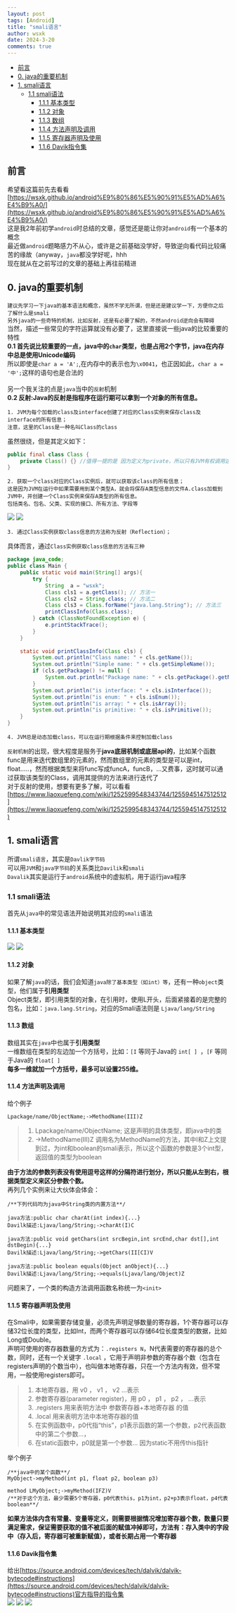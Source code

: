 ```yaml
---
layout: post
tags: [Android]
title: "smali语言"
author: wsxk
date: 2024-3-20
comments: true
---
```


- [前言](#前言)
- [0. java的重要机制](#0-java的重要机制)
- [1. smali语言](#1-smali语言)
  - [1.1 smali语法](#11-smali语法)
    - [1.1.1 基本类型](#111-基本类型)
    - [1.1.2 对象](#112-对象)
    - [1.1.3 数组](#113-数组)
    - [1.1.4 方法声明及调用](#114-方法声明及调用)
    - [1.1.5 寄存器声明及使用](#115-寄存器声明及使用)
    - [1.1.6 Davik指令集](#116-davik指令集)


## 前言<br>
希望看这篇前先去看看[https://wsxk.github.io/android%E9%80%86%E5%90%91%E5%AD%A6%E4%B9%A0/](https://wsxk.github.io/android%E9%80%86%E5%90%91%E5%AD%A6%E4%B9%A0/)<br>
这是我2年前初学`android`时总结的文章，感觉还是能让你对`android`有一个基本的概念<br>
最近做`android`题略感力不从心，或许是之前基础没学好，导致逆向看代码比较痛苦的缘故（anyway，`java`都没学好呢，hhh<br>
现在就从在之前写过的文章的基础上再往前精进<br>

## 0. java的重要机制<br>
`建议先学习一下java的基本语法和概念，虽然不学无所谓，但是还是建议学一下，方便你之后了解什么是smali`<br>
`另外java的一些奇特的机制，比如反射，还是有必要了解的，不然android逆向会有障碍`<br>
当然，描述一些常见的字符运算就没有必要了，这里直接说一些java的比较重要的特性<br>
**0.1 首先说比较重要的一点，java中的`char`类型，也是占用2个字节，java在内存中总是使用Unicode编码**<br>
所以即使是`char a = 'A';`,在内存中的表示也为`\x0041`，也正因如此，`char a = '中';`这样的语句也是合法的<br><br>
另一个我关注的点是`java`当中的`反射`机制<br>
**0.2 反射:Java的反射是指程序在运行期可以拿到一个对象的所有信息。**<br>
```
1. JVM为每个加载的class及interface创建了对应的Class实例来保存class及interface的所有信息；
注意，这里的Class是一种名叫Class的class
```
虽然很绕，但是其定义如下：<br>
```java
public final class Class {
    private Class() {} //值得一提的是 因为定义为private，所以只有JVM有权调用这个函数
}
```

```
2. 获取一个class对应的Class实例后，就可以获取该class的所有信息；
这是因为JVM在运行中如果需要用到某个类型A，就会将保存A类型信息的文件A.class加载到JVM中，并创建一个Class实例来保存A类型的所有信息。
包括类名、包名、父类、实现的接口、所有方法、字段等
```
![](https://raw.githubusercontent.com/wsxk/wsxk_pictures/main/2023-12-30/20240324143519.png)
![](https://raw.githubusercontent.com/wsxk/wsxk_pictures/main/2023-12-30/20240324144557.png)

```
3. 通过Class实例获取class信息的方法称为反射（Reflection）；
```
具体而言，通过`Class实例获取class信息的方法有三种`<br>
```java
package java_code;
public class Main {
    public static void main(String[] args){
        try {
            String  a = "wsxk";
            Class cls1 = a.getClass(); // 方法一
            Class cls2 = String.class; // 方法二
            Class cls3 = Class.forName("java.lang.String"); // 方法三
            printClassInfo(Class.class);
        } catch (ClassNotFoundException e) {
            e.printStackTrace();
        }
    }
    
    static void printClassInfo(Class cls) {
        System.out.println("Class name: " + cls.getName());
        System.out.println("Simple name: " + cls.getSimpleName());
        if (cls.getPackage() != null) {
            System.out.println("Package name: " + cls.getPackage().getName());
        }
        System.out.println("is interface: " + cls.isInterface());
        System.out.println("is enum: " + cls.isEnum());
        System.out.println("is array: " + cls.isArray());
        System.out.println("is primitive: " + cls.isPrimitive());
    }
}

```

```
4. JVM总是动态加载class，可以在运行期根据条件来控制加载class
```

`反射机制`的出现，很大程度是服务于**java底层机制或底层api的**，比如某个函数func是用来迭代数组里的元素的，然而数组里的元素的类型是可以是int，float.....，然而根据类型来将func写成funcA，funcB，...又费事，这时就可以通过获取该类型的Class，调用其提供的方法来进行迭代了<br>
对于反射的使用，想要有更多了解，可以看看[https://www.liaoxuefeng.com/wiki/1252599548343744/1255945147512512](https://www.liaoxuefeng.com/wiki/1252599548343744/1255945147512512)<br>

## 1. smali语言<br>
所谓`smali语言`，其实是`Davlik字节码`<br>
可以用`JVM`和`java字节码`的关系类比`Davilik`和`smali`<br>
`Davalik`其实是运行于`android`系统中的虚拟机，用于运行java程序<br>

### 1.1 smali语法<br>
首先从`java`中的常见语法开始说明其对应的`smali`语法<br>
#### 1.1.1 基本类型<br>
![](https://raw.githubusercontent.com/wsxk/wsxk_pictures/main/2023-12-30/20240325223519.png)
![](https://raw.githubusercontent.com/wsxk/wsxk_pictures/main/2023-12-30/20240325223655.png)

#### 1.1.2 对象<br>
如果了解`java`的话，我们会知道`java除了基本类型（如int）等`，还有一种`object`类型，他们属于**引用类型**<br>
Object类型，即引用类型的对象，在引用时，使用L开头，后面紧接着的是完整的包名，比如：`java.lang.String`，对应的Smali语法则是 `Ljava/lang/String`<br>

#### 1.1.3 数组<br>
数组其实在`java`中也属于**引用类型**<br>
一维数组在类型的左边加一个方括号，比如：`[I` 等同于Java的 `int[ ] `，`[F` 等同于Java的 `float[ ]` <br>
**每多一维就加一个方括号，最多可以设置255维。**<br>

#### 1.1.4 方法声明及调用<br>
给个例子<br>
```smali
Lpackage/name/ObjectName;->MethodName(III)Z
```

> 1. Lpackage/name/ObjectName; 这是声明的具体类型，即java中的类
> 2. ->MethodName(III)Z 调用名为MethodName的方法，其中I和Z上文提到过，为int和boolean的smali表示，所以这个函数的参数是3个int型，返回值的类型为boolean

**由于方法的参数列表没有使用逗号这样的分隔符进行划分，所以只能从左到右，根据类型定义来区分参数个数。**<br>
再列几个实例来让大伙体会体会：<br>

```smali
/**下列代码均为java中String类的内置方法**/

java方法:public char charAt(int index){...}
Davilk描述:Ljava/lang/String;->charAt(I)C

java方法:public void getChars(int srcBegin,int srcEnd,char dst[],int dstBegin){...}
Davilk描述:Ljava/lang/String;->getChars(II[CI)V

java方法:public boolean equals(Object anObject){...}
Davilk描述:Ljava/lang/String;->equals(Ljava/lang/Object)Z
```

问题来了，一个类的构造方法调用函数名称统一为`<init>`<br>

#### 1.1.5 寄存器声明及使用<br>
在Smali中，如果需要存储变量，必须先声明足够数量的寄存器，1个寄存器可以存储32位长度的类型，比如Int，而两个寄存器可以存储64位长度类型的数据，比如Long或Double。<br>
声明可使用的寄存器数量的方式为：`.registers N`，N代表需要的寄存器的总个数，同时，还有一个关键字 `.local` ，它用于声明非参数的寄存器个数（包含在registers声明的个数当中），也叫做本地寄存器，只在一个方法内有效，但不常用，一般使用registers即可。<br>

> 1. 本地寄存器，用 v0 ， v1 ， v2 ...表示
> 2. 参数寄存器(parameter register)，用 p0 ， p1 ， p2 ， ...表示
> 3. .registers 用来表明方法中 参数寄存器+本地寄存器 的值
> 4. .local 用来表明方法中本地寄存器的值 
> 5. 在实例函数中，p0代指“this”，p1表示函数的第一个参数，p2代表函数中的第二个参数…，
> 6. 在static函数中，p0就是第一个参数... 因为static不用传this指针

举个例子<br>
```smali
/**java中的某个函数**/
MyObject->myMethod(int p1, float p2, boolean p3)

method LMyObject;->myMethod(IFZ)V
/**对于这个方法，最少需要5个寄存器，p0代表this，p1为int，p2+p3表示float，p4代表boolean**/
```
**如果方法体内含有常量、变量等定义，则需要根据情况增加寄存器个数，数量只要满足需求，保证需要获取的值不被后面的赋值冲掉即可，方法有：存入类中的字段中（存入后，寄存器可被重新赋值），或者长期占用一个寄存器**<br>

#### 1.1.6 Davik指令集<br>
给出[https://source.android.com/devices/tech/dalvik/dalvik-bytecode#instructions](https://source.android.com/devices/tech/dalvik/dalvik-bytecode#instructions)官方指导的指令集<br>
![](https://raw.githubusercontent.com/wsxk/wsxk_pictures/main/2024-3-25/20240325231229.png)
![](https://raw.githubusercontent.com/wsxk/wsxk_pictures/main/2024-3-25/20240325231309.png)
![](https://raw.githubusercontent.com/wsxk/wsxk_pictures/main/2024-3-25/20240325231327.png)
